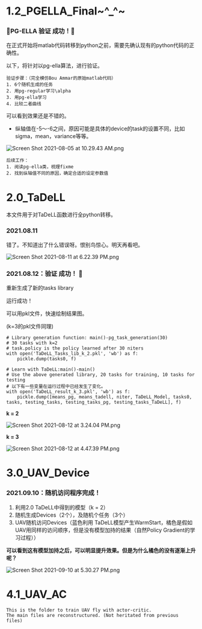 # 1.2_PGELLA_Final~^_^~

### :triangular_flag_on_post:PG-ELLA 验证 成功！:gem:

在正式开始将matlab代码转移到python之前，需要先确认现有的python代码的正确性。

以下，将针对以pg-ella算法，进行验证。

```
验证步骤：（完全模仿Bou Ammar的原始matlab代码）
1. 6个随机生成的任务
2. 用pg-regular学习\alpha
3. 用pg-ella学习
4. 比较二者曲线
```

可以看到效果还是不错的。

- 纵轴值在-5～-6之间，原因可能是具体的device的task的设置不同，比如sigma，mean，variance等等。

![Screen Shot 2021-08-05 at 10.29.43 AM.png](https://i.loli.net/2021/08/05/yb97Ce2DUVpLgQl.png)

```
后续工作：
1. 阅读pg-ella类，梳理fixme
2. 找到纵轴值不同的原因，确定合适的设定参数值
```





# 2.0_TaDeLL

本文件用于对TaDeLL函数进行全python转移。

### 2021.08.11

错了。不知道出了什么错误呀。恨别鸟惊心。明天再看吧。

![Screen Shot 2021-08-11 at 6.22.39 PM.png](https://i.loli.net/2021/08/11/Z8k9IdpP7CgVqcM.png)

### 2021.08.12：验证 成功！ :gem:

重新生成了新的tasks library

运行成功！

可以用pkl文件，快速绘制结果图。

(k=3的pkl文件同理)

```
# Library generation function: main()-pg_task_generation(30)
# 30 tasks with k=2
# task.policy is the policy learned after 30 niters
with open('TaDeLL_Tasks_lib_k_2.pkl', 'wb') as f:
	pickle.dump(tasks0, f)
```



```
# Learn with TaDeLL:main()-main()
# Use the above generated library, 20 tasks for training, 10 tasks for testing
# 以下有一些变量在运行过程中已经发生了变化。
with open('TaDeLL_result_k_3.pkl', 'wb') as f:
    pickle.dump([means_pg, means_tadell, niter, TaDeLL_Model, tasks0, tasks, testing_tasks, testing_tasks_pg, testing_tasks_TaDeLL], f)
```



**k = 2**

![Screen Shot 2021-08-12 at 3.24.04 PM.png](https://i.loli.net/2021/08/12/KGFaAZl1L24qgiX.png)

**k = 3**

![Screen Shot 2021-08-12 at 4.47.39 PM.png](https://i.loli.net/2021/08/12/AOcHzBGWx3mQ1u9.png)

# 3.0_UAV_Device

### 2021.09.10：随机访问程序完成！

1. 利用2.0 TaDeLL中得到的模型（k = 2）
2. 随机生成Devices（2个），及随机个任务（3个）
3. UAV随机访问Devices（蓝色利用 TaDeLL模型产生WarmStart，橘色是假如UAV用同样的访问顺序，但是没有模型加持的结果（自然Policy Gradient的学习过程））



**可以看到这有模型加持之后，可以明显提升效果。但是为什么橘色的没有逐渐上升呢？**



![Screen Shot 2021-09-10 at 5.30.27 PM.png](https://i.loli.net/2021/09/10/rXbFpICtQfVs24A.png)

# 4.1_UAV_AC

```
This is the folder to train UAV fly with actor-critic.
The main files are reconstructured. (Not heritated from previous files)
```

